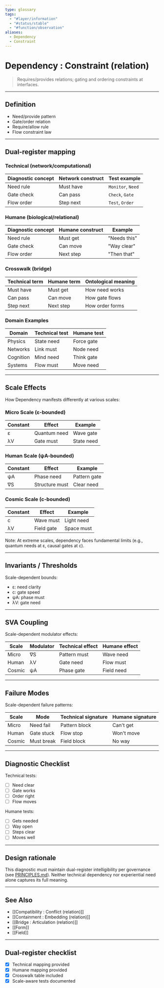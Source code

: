 ```yaml
---
type: glossary
tags:
  - "#layer/information"
  - "#status/stable"
  - "#function/observation"
aliases:
  - Dependency
  - Constraint
---
```


# Dependency : Constraint (relation)

> Requires/provides relations; gating and ordering constraints at interfaces.

---

## Definition

- Need/provide pattern
- Gate/order relation
- Require/allow rule
- Flow constraint law

---

## Dual‑register mapping

### Technical (network/computational)

| Diagnostic concept | Network construct | Test example |
|-------------------|------------------|--------------|
| Need rule | Must have | `Monitor`, `Need` |
| Gate check | Can pass | `Check`, `Gate` |
| Flow order | Step next | `Test`, `Order` |

### Humane (biological/relational)

| Diagnostic concept | Humane construct | Example |
|-------------------|------------------|----------|
| Need rule | Must get | "Needs this" |
| Gate check | Can move | "Way clear" |
| Flow order | Next step | "Then that" |

### Crosswalk (bridge)

| Technical term | Humane term | Ontological meaning |
|---------------|-------------|-------------------|
| Must have | Must get | How need works |
| Can pass | Can move | How gate flows |
| Step next | Next step | How order forms |

### Domain Examples

| Domain | Technical test | Humane test |
|--------|---------------|-------------|
| Physics | State need | Force gate |
| Networks | Link must | Node need |
| Cognition | Mind need | Think gate |
| Systems | Flow must | Move need |

---

## Scale Effects

How Dependency manifests differently at various scales:

### Micro Scale (ε-bounded)

| Constant | Effect | Example |
|----------|--------|---------|
| ε | Quantum need | Wave gate |
| λV | Gate must | State need |

### Human Scale (ψA-bounded)

| Constant | Effect | Example |
|----------|--------|---------|
| ψA | Phase need | Pattern gate |
| ∇S | Structure must | Clear need |

### Cosmic Scale (c-bounded)

| Constant | Effect | Example |
|----------|--------|---------|
| c | Wave must | Light need |
| λV | Field gate | Space must |

Note: At extreme scales, dependency faces fundamental limits (e.g., quantum needs at ε, causal gates at c).

---

## Invariants / Thresholds

Scale-dependent bounds:
- ε: need clarity
- c: gate speed
- ψA: phase must
- λV: gate need

---

## SVA Coupling

Scale-dependent modulator effects:

| Scale | Modulator | Technical effect | Humane effect |
|-------|-----------|-----------------|---------------|
| Micro | ∇S | Pattern must | Wave need |
| Human | λV | Gate need | Flow must |
| Cosmic | ψA | Phase gate | Field need |

---

## Failure Modes

Scale-dependent failure patterns:

| Scale | Mode | Technical signature | Humane signature |
|-------|------|-------------------|------------------|
| Micro | Need fail | Pattern block | Can't get |
| Human | Gate stuck | Flow stop | Won't move |
| Cosmic | Must break | Field block | No way |

---

## Diagnostic Checklist

Technical tests:
- [ ] Need clear
- [ ] Gate works
- [ ] Order right
- [ ] Flow moves

Humane tests:
- [ ] Gets needed
- [ ] Way open
- [ ] Steps clear
- [ ] Moves well

---

## Design rationale

This diagnostic must maintain dual-register intelligibility per governance (see [PRINCIPLES.md](../../../../PRINCIPLES.md)). Neither technical dependency nor experiential need alone captures its full meaning.

---

## See Also

- [[Compatibility : Conflict (relation)]]
- [[Containment : Embedding (relation)]]
- [[Bridge : Articulation (relation)]]
- [[Form]]
- [[Field]]

---

## Dual‑register checklist

- [x] Technical mapping provided
- [x] Humane mapping provided
- [x] Crosswalk table included
- [x] Scale-aware tests documented